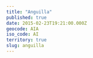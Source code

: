 ```yaml
---
title: "Anguilla"
published: true
date: 2015-02-23T19:21:00.000Z
geocode: AIA
iso_code: AI
territory: true
slug: anguilla
---
```

